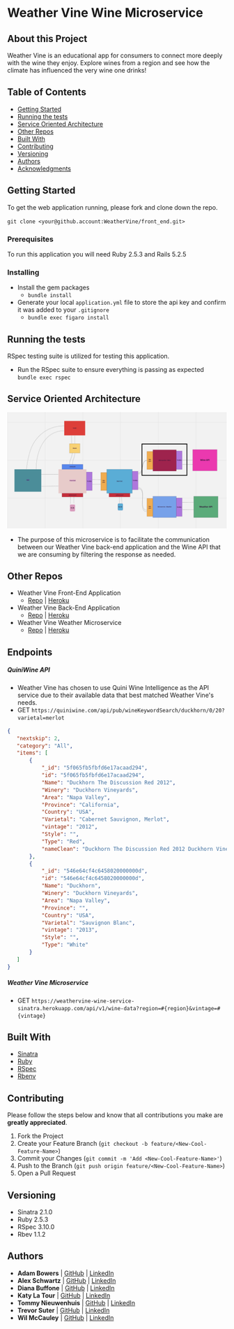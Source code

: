 # Weather Vine Wine Microservice

## About this Project
Weather Vine is an educational app for consumers to connect more deeply with the wine they enjoy. Explore wines from a region and see how the climate has influenced the very wine one drinks!   

## Table of Contents

  - [Getting Started](#getting-started)
  - [Running the tests](#running-the-tests)
  - [Service Oriented Architecture](#service-oriented-architecture)
  - [Other Repos](#other-repos)
  - [Built With](#built-with)
  - [Contributing](#contributing)
  - [Versioning](#versioning)
  - [Authors](#authors)
  - [Acknowledgments](#acknowledgments)

## Getting Started

To get the web application running, please fork and clone down the repo.


`git clone <your@github.account:WeatherVine/front_end.git>`

### Prerequisites

To run this application you will need Ruby 2.5.3 and Rails 5.2.5

### Installing

- Install the gem packages  
  - `bundle install`
- Generate your local `application.yml` file to store the api key and confirm it was added to your `.gitignore`
  - `bundle exec figaro install`

## Running the tests
RSpec testing suite is utilized for testing this application.
- Run the RSpec suite to ensure everything is passing as expected  
`bundle exec rspec`

## Service Oriented Architecture
![](assets/README-f315b6d0.png)
- The purpose of this microservice is to facilitate the communication between our Weather Vine back-end application and the Wine API that we are consuming by filtering the response as needed.

## Other Repos
- Weather Vine Front-End Application
  - [Repo](https://github.com/WeatherVine/front_end) | [Heroku](https://weathervine-fe.herokuapp.com/)
- Weather Vine Back-End Application
  - [Repo](https://github.com/WeatherVine/back_end) | [Heroku](https://weathervine-be.herokuapp.com/)
- Weather Vine Weather Microservice
  - [Repo](https://github.com/WeatherVine/weather_service) | [Heroku](https://weather-service-sinatra.herokuapp.com/)

## Endpoints

##### QuiniWine API
- Weather Vine has chosen to use Quini Wine Intelligence as the API service due to their available data that best matched Weather Vine's needs. 
- GET `https://quiniwine.com/api/pub/wineKeywordSearch/duckhorn/0/20?varietal=merlot`
```json
{
   "nextskip": 2,
   "category": "All",
   "items": [
       {
           "_id": "5f065fb5fbfd6e17acaad294",
           "id": "5f065fb5fbfd6e17acaad294",
           "Name": "Duckhorn The Discussion Red 2012",
           "Winery": "Duckhorn Vineyards",
           "Area": "Napa Valley",
           "Province": "California",
           "Country": "USA",
           "Varietal": "Cabernet Sauvignon, Merlot",
           "vintage": "2012",
           "Style": "",
           "Type": "Red",
           "nameClean": "Duckhorn The Discussion Red 2012 Duckhorn Vineyards Cabernet Sauvignon, Merlot"
       },
       {
           "_id": "546e64cf4c6458020000000d",
           "id": "546e64cf4c6458020000000d",
           "Name": "Duckhorn",
           "Winery": "Duckhorn Vineyards",
           "Area": "Napa Valley",
           "Province": "",
           "Country": "USA",
           "Varietal": "Sauvignon Blanc",
           "vintage": "2013",
           "Style": "",
           "Type": "White"
       }
   ]
}
```

##### Weather Vine Microservice
- GET `https://weathervine-wine-service-sinatra.herokuapp.com/api/v1/wine-data?region=#{region}&vintage=#{vintage}`

## Built With
- [Sinatra](https://github.com/sinatra/sinatra)
- [Ruby](https://www.ruby-lang.org/en/)
- [RSpec](https://github.com/rspec/rspec)
- [Rbenv](https://github.com/rbenv/rbenv)

## Contributing
Please follow the steps below and know that all contributions you make are **greatly appreciated**.

1. Fork the Project
2. Create your Feature Branch (`git checkout -b feature/<New-Cool-Feature-Name>`)
3. Commit your Changes (`git commit -m 'Add <New-Cool-Feature-Name>'`)
4. Push to the Branch (`git push origin feature/<New-Cool-Feature-Name>`)
5. Open a Pull Request

## Versioning
- Sinatra 2.1.0
- Ruby 2.5.3
- RSpec 3.10.0
- Rbev 1.1.2

## Authors
- **Adam Bowers**
| [GitHub](https://github.com/Pragmaticpraxis37) |
  [LinkedIn](https://www.linkedin.com/in/adam-bowers-06a871209/)
- **Alex Schwartz**
| [GitHub](https://github.com/aschwartz1) |
  [LinkedIn](https://www.linkedin.com/in/alex-s-77659758/)
- **Diana Buffone**
| [GitHub](https://github.com/Diana20920) |
  [LinkedIn](https://www.linkedin.com/in/dianabuffone/)
- **Katy La Tour**
| [GitHub](https://github.com/klatour324) |
  [LinkedIn](https://www.linkedin.com/in/klatour324/)
- **Tommy Nieuwenhuis**
|  [GitHub](https://github.com/tsnieuwen) |
    [LinkedIn](https://www.linkedin.com/in/thomasnieuwenhuis/)
- **Trevor Suter**
|    [GitHub](https://github.com/trevorsuter) |
    [LinkedIn](https://www.linkedin.com/in/trevor-suter-216207203/)
- **Wil McCauley**
|    [GitHub](https://github.com/wil-mcc) |
    [LinkedIn](https://www.linkedin.com/in/wil-mccauley/)
